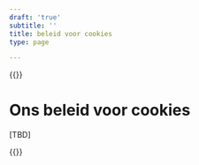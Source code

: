 ```yaml
---
draft: 'true'
subtitle: ''
title: beleid voor cookies
type: page

---
```

{{<content-start classes="content narrow" >}}
# Ons beleid voor cookies
[TBD]

{{<content-end >}}
